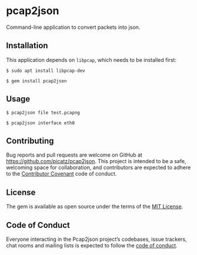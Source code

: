 # pcap2json 

Command-line application to convert packets into json.

## Installation

This application depends on `libpcap`, which needs to be installed first:

```console
$ sudo apt install libpcap-dev
```

```console
$ gem install pcap2json
```

## Usage

```console
$ pcap2json file test.pcapng
```

```console
$ pcap2json interface eth0
```

## Contributing

Bug reports and pull requests are welcome on GitHub at https://github.com/picatz/pcap2json. This project is intended to be a safe, welcoming space for collaboration, and contributors are expected to adhere to the [Contributor Covenant](http://contributor-covenant.org) code of conduct.

## License

The gem is available as open source under the terms of the [MIT License](https://opensource.org/licenses/MIT).

## Code of Conduct

Everyone interacting in the Pcap2json project’s codebases, issue trackers, chat rooms and mailing lists is expected to follow the [code of conduct](https://github.com/picatz/pcap2json/blob/master/CODE_OF_CONDUCT.md).
